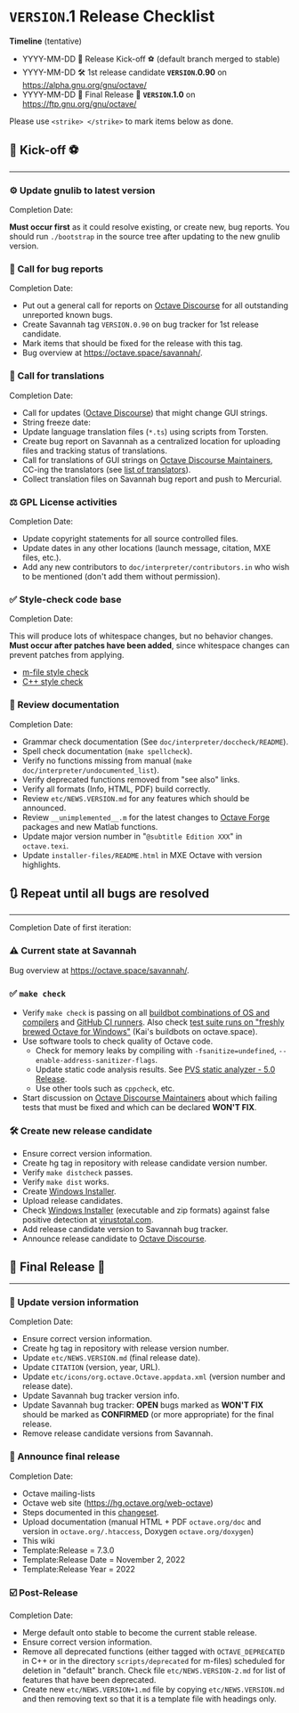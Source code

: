 # `VERSION`.1 Release Checklist #

**Timeline** (tentative)

* YYYY-MM-DD 🚀 Release Kick-off ⚽ (default branch merged to stable)
* YYYY-MM-DD 🛠️ 1st release candidate **`VERSION`.0.90** on <https://alpha.gnu.org/gnu/octave/>
* YYYY-MM-DD 🏁 Final Release 🎉 **`VERSION`.1.0** on <https://ftp.gnu.org/gnu/octave/>

Please use `<strike> </strike>` to mark items below as done.

## 🚀 Kick-off ⚽ ##

------------------------------------------------------------

### ⚙️ Update gnulib to latest version ###

Completion Date: 

**Must occur first** as it could resolve existing, or create new, bug reports.  You should run `./bootstrap` in the source tree after updating to the new gnulib version.

### 📢 Call for bug reports ###

Completion Date:

* Put out a general call for reports on [Octave Discourse](https://octave.discourse.group/) for all outstanding unreported known bugs.
* Create Savannah tag `VERSION.0.90` on bug tracker for 1st release candidate.
* Mark items that should be fixed for the release with this tag.
* Bug overview at <https://octave.space/savannah/>.

### 📢 Call for translations ###

Completion Date:

* Call for updates ([Octave Discourse](https://octave.discourse.group/)) that might change GUI strings.
* String freeze date:
* Update language translation files (`*.ts`) using scripts from Torsten.
* Create bug report on Savannah as a centralized location for uploading files and tracking status of translations.
* Call for translations of GUI strings on [Octave Discourse Maintainers](https://octave.discourse.group/c/maintainers/7), CC-ing the translators (see [list of translators](https://hg.savannah.gnu.org/hgweb/octave/file/tip/libgui/languages/translators)).
* Collect translation files on Savannah bug report and push to Mercurial.

### ⚖️ GPL License activities ###

Completion Date:

* Update copyright statements for all source controlled files.
* Update dates in any other locations (launch message, citation, MXE files, etc.).
* Add any new contributors to `doc/interpreter/contributors.in` who wish to be mentioned (don't add them without permission).

### ✅ Style-check code base ###

Completion Date:

This will produce lots of whitespace changes, but no behavior changes. **Must occur after patches have been added**, since whitespace changes can prevent patches from applying.

* [m-file style check](https://wiki.octave.org/Octave_style_guide)
* [C++ style check](https://wiki.octave.org/C%2B%2B_style_guide)

### 📖 Review documentation ###

Completion Date:

* Grammar check documentation (See `doc/interpreter/doccheck/README`).
* Spell check documentation (`make spellcheck`).
* Verify no functions missing from manual (`make doc/interpreter/undocumented_list`).
* Verify deprecated functions removed from "see also" links.
* Verify all formats (Info, HTML, PDF) build correctly.
* Review `etc/NEWS.VERSION.md` for any features which should be announced.
* Review `__unimplemented__.m` for the latest changes to [Octave Forge](https://wiki.octave.org/Octave_Forge) packages and new Matlab functions.
* Update major version number in "`@subtitle Edition XXX`" in `octave.texi`.
* Update `installer-files/README.html` in MXE Octave with version highlights.

## 🔃 Repeat until all bugs are resolved ##

------------------------------------------------------------

Completion Date of first iteration:

### ⚠️ Current state at Savannah ###

Bug overview at <https://octave.space/savannah/>.

### ✅ `make check` ###

* Verify `make check` is passing on all [buildbot combinations of OS and compilers](http://buildbot.octave.org:8010/#/waterfall) and [GitHub CI runners](https://github.com/gnu-octave/octave/actions).  Also check [test suite runs on "freshly brewed Octave for Windows"](https://github.com/gnu-octave/octave-buildbot/actions) (Kai's buildbots on octave.space).
* Use software tools to check quality of Octave code.
  * Check for memory leaks by compiling with `-fsanitize=undefined`, `--enable-address-sanitizer-flags`.
  * Update static code analysis results.  See [PVS static analyzer - 5.0 Release](https://wiki.octave.org/PVS_static_analyzer_-_5.0_Release).
  * Use other tools such as `cppcheck`, etc.
* Start discussion on [Octave Discourse Maintainers](https://octave.discourse.group/c/maintainers/8) about which failing tests that must be fixed and which can be declared **WON'T FIX**.

### 🛠️ Create new release candidate ###

* Ensure correct version information.
* Create hg tag in repository with release candidate version number.
* Verify `make distcheck` passes.
* Verify `make dist` works.
* Create [Windows Installer](https://wiki.octave.org/Windows_Installer).
* Upload release candidates.
* Check [Windows Installer](https://wiki.octave.org/Windows_Installer) (executable and zip formats) against false positive detection at [virustotal.com](https://virustotal.com/).
* Add release candidate version to Savannah bug tracker.
* Announce release candidate to [Octave Discourse](https://octave.discourse.group/).

## 🏁 Final Release 🎉 ##

------------------------------------------------------------

### 📃 Update version information ###

Completion Date:

* Ensure correct version information.
* Create hg tag in repository with release version number.
* Update `etc/NEWS.VERSION.md` (final release date).
* Update `CITATION` (version, year, URL).
* Update `etc/icons/org.octave.Octave.appdata.xml` (version number and release date).
* Update Savannah bug tracker version info.
* Update Savannah bug tracker: **OPEN** bugs marked as **WON'T FIX** should be marked as **CONFIRMED** (or more appropriate) for the final release.
* Remove release candidate versions from Savannah.

### 📢 Announce final release ###

Completion Date:

* Octave mailing-lists
* Octave web site (<https://hg.octave.org/web-octave>)
* Steps documented in this [changeset](https://hg.octave.org/web-octave/rev/fe59d0118a2b).
* Upload documentation (manual HTML + PDF `octave.org/doc` and version in `octave.org/.htaccess`, Doxygen `octave.org/doxygen`)
* This wiki
* Template:Release = 7.3.0
* Template:Release Date = November 2, 2022
* Template:Release Year = 2022

### ☑️ Post-Release ###

Completion Date:

* Merge default onto stable to become the current stable release.
* Ensure correct version information.
* Remove all deprecated functions (either tagged with `OCTAVE_DEPRECATED` in C++ or in the directory `scripts/deprecated` for m-files) scheduled for deletion in "default" branch.  Check file `etc/NEWS.VERSION-2.md` for list of features that have been deprecated.
* Create new `etc/NEWS.VERSION+1.md` file by copying `etc/NEWS.VERSION.md` and then removing text so that it is a template file with headings only.
